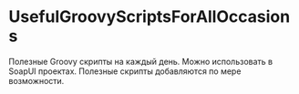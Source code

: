 # UsefulGroovyScriptsForAllOccasions
Полезные Groovy скрипты на каждый день. Можно использовать в SoapUI проектах. Полезные скрипты добавляются по мере возможности.
